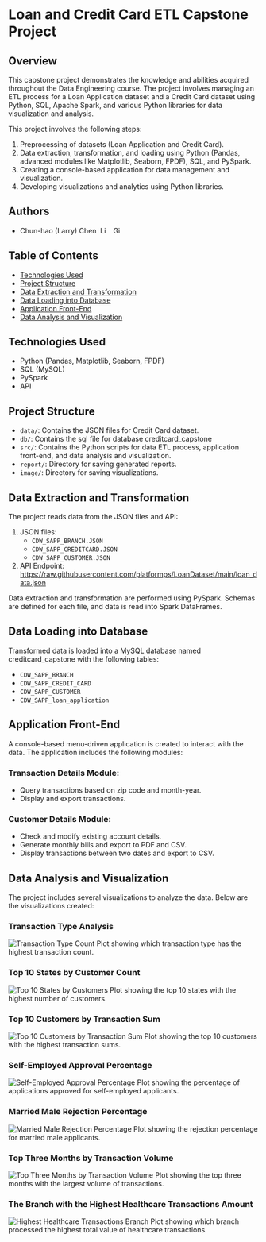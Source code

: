 # Loan and Credit Card ETL Capstone Project

## Overview
This capstone project demonstrates the knowledge and abilities acquired throughout the Data Engineering course. The project involves managing an ETL process for a Loan Application dataset and a Credit Card dataset using Python, SQL, Apache Spark, and various Python libraries for data visualization and analysis.

This project involves the following steps:
1. Preprocessing of datasets (Loan Application and Credit Card).
2. Data extraction, transformation, and loading using Python (Pandas, advanced modules like Matplotlib, Seaborn, FPDF), SQL, and PySpark.
3. Creating a console-based application for data management and visualization.
4. Developing visualizations and analytics using Python libraries.

## Authors
- Chun-hao (Larry) Chen &nbsp;<a href="https://www.linkedin.com/in/larrychencpa/"><img src="https://upload.wikimedia.org/wikipedia/commons/c/ca/LinkedIn_logo_initials.png" alt="LinkedIn" style="height: 1em; width:auto;"/></a> &nbsp; <a href="https://github.com/LarryChenCode"> <img src="https://upload.wikimedia.org/wikipedia/commons/9/91/Octicons-mark-github.svg" alt="GitHub" style="height: 1em; width: auto;"/></a>

## Table of Contents
- [Technologies Used](#technologies-used)
- [Project Structure](#project-structure)
- [Data Extraction and Transformation](#data-extraction-and-transformation)
- [Data Loading into Database](#data-loading-into-database)
- [Application Front-End](#application-front-end)
- [Data Analysis and Visualization](#data-analysis-and-visualization)

## Technologies Used
- Python (Pandas, Matplotlib, Seaborn, FPDF)
- SQL (MySQL)
- PySpark
- API

## Project Structure
- `data/`: Contains the JSON files for Credit Card dataset.
- `db/`: Contains the sql file for database creditcard_capstone 
- `src/`: Contains the Python scripts for data ETL process, application front-end, and data analysis and visualization.
- `report/`: Directory for saving generated reports.
- `image/`: Directory for saving visualizations.

## Data Extraction and Transformation
The project reads data from the JSON files and API:

1. JSON files:
    - `CDW_SAPP_BRANCH.JSON`
    - `CDW_SAPP_CREDITCARD.JSON`
    - `CDW_SAPP_CUSTOMER.JSON`
2. API Endpoint: https://raw.githubusercontent.com/platformps/LoanDataset/main/loan_data.json

Data extraction and transformation are performed using PySpark. Schemas are defined for each file, and data is read into Spark DataFrames.

## Data Loading into Database
Transformed data is loaded into a MySQL database named creditcard_capstone with the following tables:
- `CDW_SAPP_BRANCH`
- `CDW_SAPP_CREDIT_CARD`
- `CDW_SAPP_CUSTOMER`
- `CDW_SAPP_loan_application`

## Application Front-End
A console-based menu-driven application is created to interact with the data. The application includes the following modules:

### Transaction Details Module:
- Query transactions based on zip code and month-year.
- Display and export transactions.

### Customer Details Module:
- Check and modify existing account details.
- Generate monthly bills and export to PDF and CSV.
- Display transactions between two dates and export to CSV.

## Data Analysis and Visualization
The project includes several visualizations to analyze the data. Below are the visualizations created:

### Transaction Type Analysis
![Transaction Type Count](image/3_1_transaction_type_count.png)
Plot showing which transaction type has the highest transaction count.

### Top 10 States by Customer Count
![Top 10 States by Customers](image/3_2_top_10_states_customers.png)
Plot showing the top 10 states with the highest number of customers.

### Top 10 Customers by Transaction Sum
![Top 10 Customers by Transaction Sum](image/3_3_top_10_customers_transaction_sum.png)
Plot showing the top 10 customers with the highest transaction sums.

### Self-Employed Approval Percentage
![Self-Employed Approval Percentage](image/5_1_self_employed_approval_percentage_pie.png)
Plot showing the percentage of applications approved for self-employed applicants.

### Married Male Rejection Percentage
![Married Male Rejection Percentage](image/5_2_married_male_rejection_percentage_pie.png)
Plot showing the rejection percentage for married male applicants.

### Top Three Months by Transaction Volume
![Top Three Months by Transaction Volume](image/5_3_top_three_months_transaction_volume.png)
Plot showing the top three months with the largest volume of transactions.

### The Branch with the Highest Healthcare Transactions Amount
![Highest Healthcare Transactions Branch](image/5_4_highest_healthcare_transactions_branch.png)
Plot showing which branch processed the highest total value of healthcare transactions.